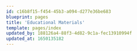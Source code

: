 ```yaml
---
id: c16b8f15-f454-45b3-a094-d277e36be683
blueprint: pages
title: 'Educational Materials'
template: pages/index
updated_by: 188126a4-88f3-4d82-9c1a-fec13910994f
updated_at: 1650135182
---
```


